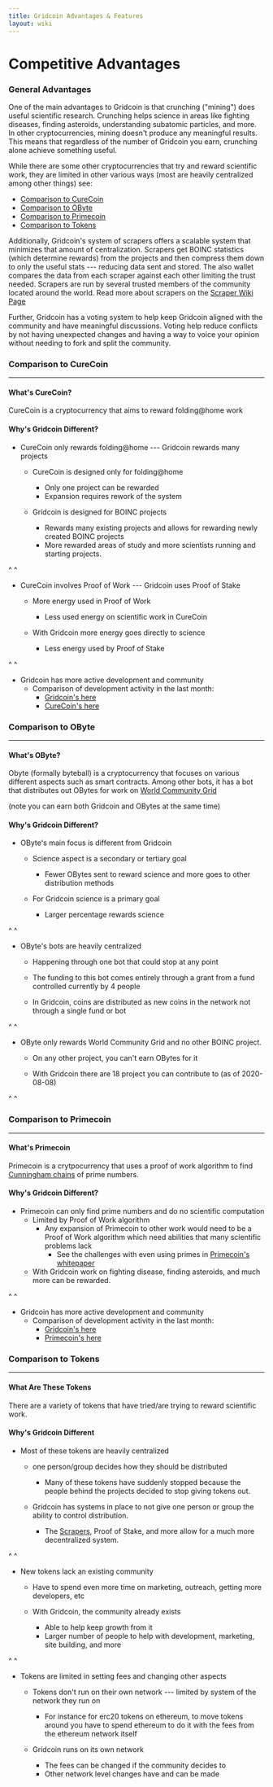 ```yaml
---
title: Gridcoin Advantages & Features
layout: wiki
---
```



# Competitive Advantages 

### General Advantages

One of the main advantages to Gridcoin is that crunching ("mining")
does useful scientific research. Crunching helps science in areas like fighting 
diseases, finding asteroids, understanding subatomic particles, and more. In other
cryptocurrencies, mining doesn't produce any meaningful results. This means that 
regardless of the number of Gridcoin you earn, crunching alone achieve something 
useful.

While there are some other cryptocurrencies that try and reward scientific work,
they are limited in other various ways (most are heavily centralized among other 
things) see:
* [Comparison to CureCoin](#comparison-to-curecoin)
* [Comparison to OByte](#comparision-to-obyte)
* [Comparison to Primecoin](#comparison-to-primecoin)
* [Comparison to Tokens](#comparison-to-tokens)

Additionally, Gridcoin's system of scrapers offers a scalable system that 
minimizes that amount of centralization. Scrapers get BOINC statistics 
(which determine rewards) from the projects and then compress them down to only 
the useful stats --- reducing data sent and stored. The also wallet compares the 
data from each scraper against each other limiting the trust needed. Scrapers are 
run by several trusted members of the community located around the world. 
Read more about scrapers on the [Scraper Wiki Page](Scraper "wikilink")

Further, Gridcoin has a voting system to help keep Gridcoin aligned with the
community and have meaningful discussions. Voting help reduce conflicts by
not having unexpected changes and having a way to voice your opinion without 
needing to fork and split the community.


### Comparison to CureCoin
---
#### What's CureCoin?
CureCoin is a cryptocurrency that aims to reward folding@home work


#### Why's Gridcoin Different?

* CureCoin only rewards folding@home --- Gridcoin rewards many projects   
    * CureCoin is designed only for folding@home
        * Only one project can be rewarded
        * Expansion requires rework of the system

    * Gridcoin is designed for BOINC projects
        * Rewards many existing projects and allows for rewarding newly created BOINC projects
        * More rewarded areas of study and more scientists running and starting projects. 

^
^

* CureCoin involves Proof of Work ---  Gridcoin uses Proof of Stake
    * More energy used in Proof of Work
        * Less used energy on scientific work in CureCoin
    
    * With Gridcoin more energy goes directly to science
        * Less energy used by Proof of Stake

^
^

* Gridcoin has more active development and community
    * Comparison of development activity in the last month:
        * [Gridcoin's here](https://github.com/gridcoin-community/Gridcoin-Research/pulse/monthly) 
        * [CureCoin's here](https://github.com/cygnusxi/CurecoinSource/pulse/monthly)
 

### Comparison to OByte 
---
#### What's OByte?
Obyte (formally byteball) is a cryptocurrency that focuses on various different 
aspects such as smart contracts. Among other bots, it has a bot that distributes out 
OBytes for work on [World Community Grid](https://www.worldcommunitygrid.org)
  
(note you can earn both Gridcoin and OBytes at the same time)


#### Why's Gridcoin Different?

* OByte's main focus is different from Gridcoin 
    * Science aspect is a secondary or tertiary goal
        * Fewer OBytes sent to reward science and more goes to other distribution methods

    * For Gridcoin science is a primary goal
        * Larger percentage rewards science 

^
^

* OByte's bots are heavily centralized 
    * Happening through one bot that could stop at any point
    * The funding to this bot comes entirely through a grant from a fund controlled currently by 4 people

    * In Gridcoin, coins are distributed as new coins in the network not through a single fund or bot

^
^

* OByte only rewards World Community Grid and no other BOINC project. 
    * On any other project, you can't earn OBytes for it

    * With Gridcoin there are 18 project you can contribute to (as of 2020-08-08)

^
^


### Comparison to Primecoin
---
#### What's Primecoin
Primecoin is a crytpocurrency that uses a proof of work algorithm to 
find [Cunningham chains](https://en.wikipedia.org/wiki/Cunningham_chain) of prime numbers.


#### Why's Gridcoin Different?
* Primecoin can only find prime numbers and do no scientific computation 
    * Limited by Proof of Work algorithm 
        * Any expansion of Primecoin to other work would need
        to be a Proof of Work algorithm which need abilities that many
        scientific problems lack 
            * See the challenges with even using primes in [Primecoin's whitepaper](https://primecoin.io/bin/primecoin-paper.pdf)
    * With Gridcoin work on fighting disease, finding asteroids, and much more can be 
rewarded.

^
^

*  Gridcoin has more active development and community
    * Comparison of development activity in the last month:
        * [Gridcoin's here](https://github.com/gridcoin-community/Gridcoin-Research/pulse/monthly) 
        * [Primecoin's here](https://github.com/primecoin/primecoin/pulse/monthly)

### Comparison to Tokens
---
#### What Are These Tokens
There are a variety of tokens that have tried/are trying to reward scientific 
work. 

#### Why's Gridcoin Different
* Most of these tokens are heavily centralized 
    * one person/group decides how they should be distributed
        * Many of these tokens have suddenly stopped because the people behind 
          the projects decided to stop giving tokens out.

    * Gridcoin has systems in place to not give one person or group the 
      ability to control distribution. 
        * The [Scrapers](scraper "wikilink"), Proof of Stake, and more allow for 
          a much more decentralized system.

^
^

* New tokens lack an existing community
    * Have to spend even more time on marketing, outreach, getting more 
      developers, etc

    * With Gridcoin, the community already exists
        * Able to help keep growth from it
        * Larger number of people to help with development, marketing, 
          site building, and more
          

^
^

* Tokens are limited in setting fees and changing other aspects
    * Tokens don't run on their own network --- limited by system of the
    network they run on
        * For instance for erc20 tokens on ethereum, to move tokens around you have 
          to spend ethereum to do it with the fees from the ethereum network itself

    * Gridcoin runs on its own network 
        * The fees can be changed if the community decides to 
        * Other network level changes have and can be made